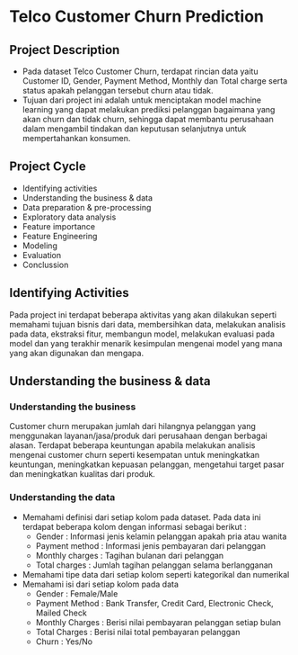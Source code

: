 # Telco Customer Churn Prediction

## Project Description

* Pada dataset Telco Customer Churn, terdapat rincian data yaitu Customer ID, Gender, Payment Method, Monthly dan Total charge serta status apakah pelanggan tersebut churn atau tidak. 
* Tujuan dari project ini adalah untuk menciptakan model machine learning yang dapat melakukan prediksi pelanggan bagaimana yang akan churn dan tidak churn, sehingga dapat membantu perusahaan dalam mengambil tindakan dan keputusan selanjutnya untuk mempertahankan konsumen.

## Project Cycle
* Identifying activities
* Understanding the business & data
* Data preparation & pre-processing
* Exploratory data analysis
* Feature importance 
* Feature Engineering
* Modeling
* Evaluation
* Conclussion

## Identifying Activities
Pada project ini terdapat beberapa aktivitas yang akan dilakukan seperti memahami tujuan bisnis dari data, membersihkan data, melakukan analisis pada data, ekstraksi fitur, membangun model, melakukan evaluasi pada model dan yang terakhir menarik kesimpulan mengenai model yang mana yang akan digunakan dan mengapa.

## Understanding the business & data
### Understanding the business
Customer churn merupakan jumlah dari hilangnya pelanggan yang menggunakan layanan/jasa/produk dari perusahaan dengan berbagai alasan. Terdapat beberapa keuntungan apabila melakukan analisis mengenai customer churn seperti kesempatan untuk meningkatkan keuntungan, meningkatkan kepuasan pelanggan, mengetahui target pasar dan meningkatkan kualitas dari produk. 

### Understanding the data
* Memahami definisi dari setiap kolom pada dataset. Pada data ini terdapat beberapa kolom dengan informasi sebagai berikut : 
  * Gender : Informasi jenis kelamin pelanggan apakah pria atau wanita
  * Payment method : Informasi jenis pembayaran dari pelanggan
  * Monthly charges : Tagihan bulanan dari pelanggan
  * Total charges : Jumlah tagihan pelanggan selama berlangganan
* Memahami tipe data dari setiap kolom seperti kategorikal dan numerikal
* Memahami isi dari setiap kolom pada data
  * Gender : Female/Male
  * Payment Method : Bank Transfer, Credit Card, Electronic Check, Mailed Check
  * Monthly Charges : Berisi nilai pembayaran pelanggan setiap bulan
  * Total Charges : Berisi nilai total pembayaran pelanggan
  * Churn : Yes/No



